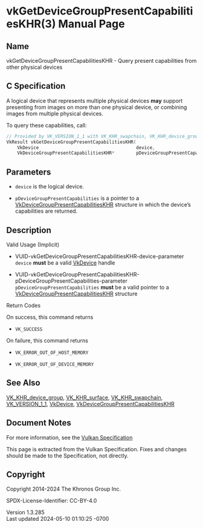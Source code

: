 # vkGetDeviceGroupPresentCapabilitiesKHR(3) Manual Page

## Name

vkGetDeviceGroupPresentCapabilitiesKHR - Query present capabilities from
other physical devices



## <a href="#_c_specification" class="anchor"></a>C Specification

A logical device that represents multiple physical devices **may**
support presenting from images on more than one physical device, or
combining images from multiple physical devices.

To query these capabilities, call:

``` c
// Provided by VK_VERSION_1_1 with VK_KHR_swapchain, VK_KHR_device_group with VK_KHR_surface
VkResult vkGetDeviceGroupPresentCapabilitiesKHR(
    VkDevice                                    device,
    VkDeviceGroupPresentCapabilitiesKHR*        pDeviceGroupPresentCapabilities);
```

## <a href="#_parameters" class="anchor"></a>Parameters

- `device` is the logical device.

- `pDeviceGroupPresentCapabilities` is a pointer to a
  [VkDeviceGroupPresentCapabilitiesKHR](https://registry.khronos.org/vulkan/specs/1.3-extensions/man/html/VkDeviceGroupPresentCapabilitiesKHR.html)
  structure in which the device’s capabilities are returned.

## <a href="#_description" class="anchor"></a>Description

Valid Usage (Implicit)

- <a href="#VUID-vkGetDeviceGroupPresentCapabilitiesKHR-device-parameter"
  id="VUID-vkGetDeviceGroupPresentCapabilitiesKHR-device-parameter"></a>
  VUID-vkGetDeviceGroupPresentCapabilitiesKHR-device-parameter  
  `device` **must** be a valid [VkDevice](https://registry.khronos.org/vulkan/specs/1.3-extensions/man/html/VkDevice.html) handle

- <a
  href="#VUID-vkGetDeviceGroupPresentCapabilitiesKHR-pDeviceGroupPresentCapabilities-parameter"
  id="VUID-vkGetDeviceGroupPresentCapabilitiesKHR-pDeviceGroupPresentCapabilities-parameter"></a>
  VUID-vkGetDeviceGroupPresentCapabilitiesKHR-pDeviceGroupPresentCapabilities-parameter  
  `pDeviceGroupPresentCapabilities` **must** be a valid pointer to a
  [VkDeviceGroupPresentCapabilitiesKHR](https://registry.khronos.org/vulkan/specs/1.3-extensions/man/html/VkDeviceGroupPresentCapabilitiesKHR.html)
  structure

Return Codes

On success, this command returns  
- `VK_SUCCESS`

On failure, this command returns  
- `VK_ERROR_OUT_OF_HOST_MEMORY`

- `VK_ERROR_OUT_OF_DEVICE_MEMORY`

## <a href="#_see_also" class="anchor"></a>See Also

[VK_KHR_device_group](https://registry.khronos.org/vulkan/specs/1.3-extensions/man/html/VK_KHR_device_group.html),
[VK_KHR_surface](https://registry.khronos.org/vulkan/specs/1.3-extensions/man/html/VK_KHR_surface.html),
[VK_KHR_swapchain](https://registry.khronos.org/vulkan/specs/1.3-extensions/man/html/VK_KHR_swapchain.html),
[VK_VERSION_1_1](https://registry.khronos.org/vulkan/specs/1.3-extensions/man/html/VK_VERSION_1_1.html), [VkDevice](https://registry.khronos.org/vulkan/specs/1.3-extensions/man/html/VkDevice.html),
[VkDeviceGroupPresentCapabilitiesKHR](https://registry.khronos.org/vulkan/specs/1.3-extensions/man/html/VkDeviceGroupPresentCapabilitiesKHR.html)

## <a href="#_document_notes" class="anchor"></a>Document Notes

For more information, see the <a
href="https://registry.khronos.org/vulkan/specs/1.3-extensions/html/vkspec.html#vkGetDeviceGroupPresentCapabilitiesKHR"
target="_blank" rel="noopener">Vulkan Specification</a>

This page is extracted from the Vulkan Specification. Fixes and changes
should be made to the Specification, not directly.

## <a href="#_copyright" class="anchor"></a>Copyright

Copyright 2014-2024 The Khronos Group Inc.

SPDX-License-Identifier: CC-BY-4.0

Version 1.3.285  
Last updated 2024-05-10 01:10:25 -0700

